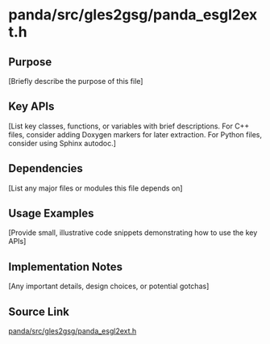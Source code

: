 # panda/src/gles2gsg/panda_esgl2ext.h

## Purpose
[Briefly describe the purpose of this file]

## Key APIs
[List key classes, functions, or variables with brief descriptions.
For C++ files, consider adding Doxygen markers for later extraction.
For Python files, consider using Sphinx autodoc.]

## Dependencies
[List any major files or modules this file depends on]

## Usage Examples
[Provide small, illustrative code snippets demonstrating how to use the key APIs]

## Implementation Notes
[Any important details, design choices, or potential gotchas]

## Source Link
[panda/src/gles2gsg/panda_esgl2ext.h](link_to_source_repository/panda/src/gles2gsg/panda_esgl2ext.h)
